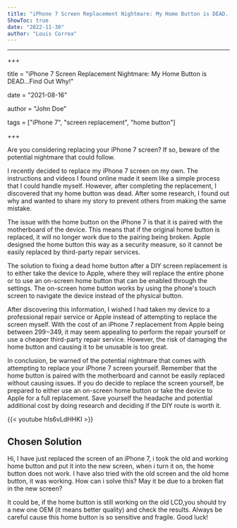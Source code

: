 ```yaml
---
title: "iPhone 7 Screen Replacement Nightmare: My Home Button is DEAD...Find Out Why!"
ShowToc: true 
date: "2022-11-30"
author: "Louis Correa"
---
```

*****
+++

title = "iPhone 7 Screen Replacement Nightmare: My Home Button is DEAD...Find Out Why!"

date = "2021-08-16"

author = "John Doe"

tags = ["iPhone 7", "screen replacement", "home button"]

+++


Are you considering replacing your iPhone 7 screen? If so, beware of the potential nightmare that could follow.

I recently decided to replace my iPhone 7 screen on my own. The instructions and videos I found online made it seem like a simple process that I could handle myself. However, after completing the replacement, I discovered that my home button was dead. After some research, I found out why and wanted to share my story to prevent others from making the same mistake.

The issue with the home button on the iPhone 7 is that it is paired with the motherboard of the device. This means that if the original home button is replaced, it will no longer work due to the pairing being broken. Apple designed the home button this way as a security measure, so it cannot be easily replaced by third-party repair services. 

The solution to fixing a dead home button after a DIY screen replacement is to either take the device to Apple, where they will replace the entire phone or to use an on-screen home button that can be enabled through the settings. The on-screen home button works by using the phone's touch screen to navigate the device instead of the physical button. 

After discovering this information, I wished I had taken my device to a professional repair service or Apple instead of attempting to replace the screen myself. With the cost of an iPhone 7 replacement from Apple being between $299-$349, it may seem appealing to perform the repair yourself or use a cheaper third-party repair service. However, the risk of damaging the home button and causing it to be unusable is too great.

In conclusion, be warned of the potential nightmare that comes with attempting to replace your iPhone 7 screen yourself. Remember that the home button is paired with the motherboard and cannot be easily replaced without causing issues. If you do decide to replace the screen yourself, be prepared to either use an on-screen home button or take the device to Apple for a full replacement. Save yourself the headache and potential additional cost by doing research and deciding if the DIY route is worth it.

{{< youtube hIs6vLdHHKI >}} 



## Chosen Solution
 Hi,
I have just replaced the screen of an iPhone 7, i took the old and working home button and put it into the new screen, when i turn it on, the home button does not work.
I have also tried with the old screen and the old home button, it was working.
How can i solve this?
May it be due to a broken flat in the new screen?

 It could be, if the home button is still working on the old LCD,you should try a new one OEM (it means better quality) and check the results.
Always be careful cause this home button is so sensitive and fragile.
Good luck!




